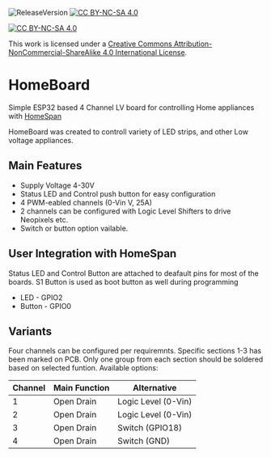![ReleaseVersion](https://img.shields.io/github/v/release/mr4lexndr/HomeBoard)
[![CC BY-NC-SA 4.0][cc-by-nc-sa-shield]][cc-by-nc-sa]

[![CC BY-NC-SA 4.0][cc-by-nc-sa-image]][cc-by-nc-sa]

This work is licensed under a
[Creative Commons Attribution-NonCommercial-ShareAlike 4.0 International License][cc-by-nc-sa].


[cc-by-nc-sa]: http://creativecommons.org/licenses/by-nc-sa/4.0/
[cc-by-nc-sa-image]: https://licensebuttons.net/l/by-nc-sa/4.0/88x31.png
[cc-by-nc-sa-shield]: https://img.shields.io/badge/License-CC%20BY--NC--SA%204.0-lightgrey.svg

# HomeBoard
Simple ESP32 based 4 Channel LV board for controlling Home appliances with [HomeSpan](https://github.com/HomeSpan/HomeSpan)

HomeBoard was created to controll variety of LED strips, and other Low voltage appliances. 

## Main Features
- Supply Voltage 4-30V
- Status LED and Control push button for easy configuration
- 4 PWM-eabled channels (0-Vin V, 25A)
- 2 channels can be configured with Logic Level Shifters to drive Neopixels etc.
- Switch or button option vailable.


## User Integration with HomeSpan
Status LED and Control Button are attached to deafault pins for most of the boards. S1 Button is used as boot button as well during programming
- LED - GPIO2
- Button - GPIO0

## Variants
Four channels can be configured per requiremnts. Specific sections 1-3 has been marked on PCB. Only one group from each section should be soldered based on selected funtion. Available options:

| Channel | Main Function | Alternative |
| ------- | ------------- | ----------- |
| 1       | Open Drain    | Logic Level (0-Vin) |
| 2       | Open Drain    | Logic Level (0-Vin) |
| 3       | Open Drain    | Switch (GPIO18)     |
| 4       | Open Drain    | Switch (GND)        |

